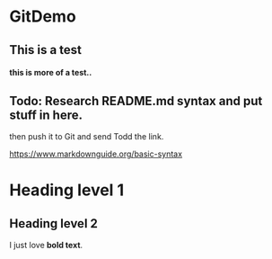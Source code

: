 # GitDemo
## This is a test
#### this is more of a test..

## Todo: Research README.md syntax and put stuff in here.
then push it to Git and send Todd the link.

https://www.markdownguide.org/basic-syntax


# Heading level 1

## Heading level 2


I just love **bold text**.